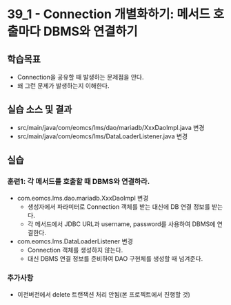 # 39_1 - Connection 개별화하기: 메서드 호출마다 DBMS와 연결하기


## 학습목표

- Connection을 공유할 때 발생하는 문제점을 안다.
- 왜 그런 문제가 발생하는지 이해한다.

## 실습 소스 및 결과

- src/main/java/com/eomcs/lms/dao/mariadb/XxxDaoImpl.java 변경
- src/main/java/com/eomcs/lms/DataLoaderListener.java 변경

## 실습  

### 훈련1: 각 메서드를 호출할 때 DBMS와 연결하라.

- com.eomcs.lms.dao.mariadb.XxxDaoImpl 변경
  - 생성자에서 파라미터로 Connection 객체를 받는 대신에 DB 연결 정보를 받는다. 
  - 각 메서드에서 JDBC URL과 username, password를 사용하여 DBMS에 연결한다.
- com.eomcs.lms.DataLoaderListener 변경
  - Connection 객체를 생성하지 않는다.
  - 대신 DBMS 연결 정보를 준비하여 DAO 구현체를 생성할 때 넘겨준다.


### 추가사항
- 이전버전에서 delete 트랜잭션 처리 안됨(본 프로젝트에서 진행할 것)